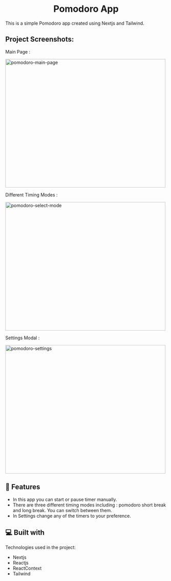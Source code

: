 <h1 align="center" id="title">Pomodoro App</h1>

<p id="description">This is a simple Pomodoro app created using Nextjs and Tailwind.</p>

<h2>Project Screenshots:</h2>

 <p>Main Page :</p>  
<img src="pomodoro-main-page.png" alt="pomodoro-main-page" width="500px" height="400px">
<br/>
 <p>Different Timing Modes :</p>  
<img src="pomodoro-select-mode.png" alt="pomodoro-select-mode" width="500px" height="400px">
<br/>
 <p>Settings Modal :</p>  
<img src="pomodoro-settings.png" alt="pomodoro-settings" width="500px" height="400px">
<br/>

<h2>🧐 Features</h2>

*   In this app you can start or pause timer manually. 
*   There are three different timing modes including : pomodoro short break and long break. You can switch between them. 
*   In Settings change any of the timers to your preference.

  
  
<h2>💻 Built with</h2>

Technologies used in the project:

*   Nextjs
*   Reactjs
*   ReactContext
*   Tailwind
